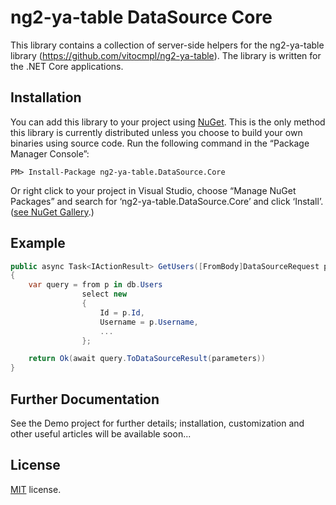 ng2-ya-table DataSource Core
===============================

This library contains a collection of server-side helpers for the ng2-ya-table library (https://github.com/vitocmpl/ng2-ya-table). 
The library is written for the .NET Core applications.


## Installation

You can add this library to your project using [NuGet](https://www.nuget.org/). This is the only method this library is currently distributed unless
you choose to build your own binaries using source code. Run the following command in the “Package Manager Console”:

    PM> Install-Package ng2-ya-table.DataSource.Core
    
Or right click to your project in Visual Studio, choose “Manage NuGet Packages” and search for ‘ng2-ya-table.DataSource.Core’ and click ‘Install’.
([see NuGet Gallery](https://www.nuget.org/packages/ng2-ya-table.DataSource.Core/).)


## Example 

```csharp
public async Task<IActionResult> GetUsers([FromBody]DataSourceRequest parameters)
{
    var query = from p in db.Users
                select new
                {
                    Id = p.Id,
                    Username = p.Username,
                    ...
                };

    return Ok(await query.ToDataSourceResult(parameters))
}
```


## Further Documentation

See the Demo project for further details; installation, customization and other useful articles will be available soon...


## License

[MIT](LICENSE) license.